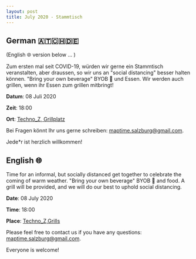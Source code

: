 ```yaml
---
layout: post
title: July 2020 - Stammtisch
---
```

## German 🇦🇹🇨🇭🇩🇪
(English 🌐 version below ... )

Zum ersten mal seit COVID-19, würden wir gerne ein Stammtisch veranstalten, aber draussen, so wir uns an "social distancing" besser halten können. "Bring your own beverage" BYOB 🍻 und Essen. Wir werden auch grillen, wenn ihr Essen zum grillen mitbringt!

**Datum**: 08 Juli 2020

**Zeit**: 18:00

**Ort**: [Techno_Z, Grillplatz](https://osm.org/go/0JIgJ~0G0-?m=)

Bei Fragen könnt Ihr uns gerne schreiben: [maptime.salzburg@gmail.com](mailto:maptime.salzburg@gmail.com?subject=July%2020%20Stammtisch).

Jede*r ist herzlich willkommen!

## English 🌐

Time for an informal, but socially distanced get together to celebrate the coming of warm weather. "Bring your own beverage" BYOB 🍻 and food. A grill will be provided, and we will do our best to uphold social distancing.

**Date**: 08 July 2020

**Time**: 18:00

**Place**: [Techno_Z,Grills](https://osm.org/go/0JIgJ~0G0-?m=)

Please feel free to contact us if you have any questions: [maptime.salzburg@gmail.com](mailto:maptime.salzburg@gmail.com?subject=July%2020%20Stammtisch).

Everyone is welcome!
